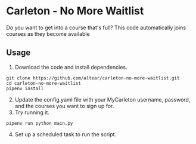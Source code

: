 # Carleton - No More Waitlist
Do you want to get into a course that's full? This code automatically joins courses as they become available

## Usage

1. Download the code and install dependencies.
  ```
  git clone https://github.com/altear/carleton-no-more-waitlist.git
  cd carleton-no-more-waitlist
  pipenv install
  ```
2. Update the config.yaml file with your MyCarleton username, password, and the courses you want to sign up for.
3. Try running it.
  ```
  pipenv run python main.py
  ```
4. Set up a scheduled task to run the script.
